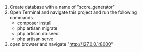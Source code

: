 1. Create database with a name of "score_generator"
2. Open Terminal and navigate this project and run the following commands
    - composer install
    - php artisan migrate
    - php artisan db:seed
    - php artisan serve 
3. open browser and navigate "http://127.0.0.1:8000"
